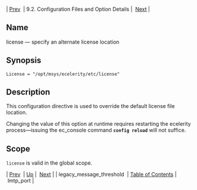 | [Prev](conf.ref.legacy_message_threshold)  | 9.2. Configuration Files and Option Details |  [Next](conf.ref.lmtp_port.php) |

<a name="conf.ref.license"></a>
## Name

license — specify an alternate license location

## Synopsis

`License = "/opt/msys/ecelerity/etc/license"`

<a name="idp10002560"></a>
## Description

This configuration directive is used to override the default license file location.

Changing the value of this option at runtime requires restarting the ecelerity process—issuing the ec_console command **`config reload`**         will not suffice.

<a name="idp10005632"></a>
## Scope

`license` is valid in the global scope.

| [Prev](conf.ref.legacy_message_threshold)  | [Up](conf.ref.files.php) |  [Next](conf.ref.lmtp_port.php) |
| legacy_message_threshold  | [Table of Contents](index) |  lmtp_port |
